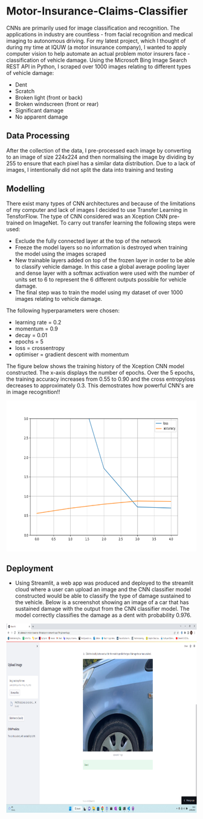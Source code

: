 # Motor-Insurance-Claims-Classifier

CNNs are primarily used for image classification and recognition. The applications in industry are countless - from facial recognition and medical imaging 
to autonomous driving. For my latest project, which I thought of during my time at IQUW (a motor insurance company), I wanted to apply computer vision 
to help automate an actual problem motor insurers face - classification of vehicle damage. Using the Microsoft Bing Image Search REST API in Python, 
I scraped over 1000 images relating to different types of vehicle damage:
  * Dent
  * Scratch
  * Broken light (front or back)
  * Broken windscreen (front or rear)
  * Significant damage
  * No apparent damage
  
 ## Data Processing
 
 After the collection of the data, I pre-processed each image by converting to an image of size 224x224 and then normalising the image by dividing by 255 
 to ensure that each pixel has a similar data distribution. Due to a lack of images, I intentionally did not split the data into training and testing
 
 ## Modelling
 
 There exist many types of CNN architectures and because of the limitations of my computer and lack of images I decided to use Transfer Learning in TensforFlow. 
 The type of CNN considered was an Xception CNN pre-trained on ImageNet. To carry out transfer learning the following steps were used:
  * Exclude the fully connected layer at the top of the network
  * Freeze the model layers so no information is destroyed when training the model using the images scraped
  * New trainable layers added on top of the frozen layer in order to be able to classify vehicle damage. In this case a global average pooling layer and
  dense layer with a softmax activation were used with the number of units set to 6 to represent the 6 different outputs possible for vehicle damage.
  * The final step was to train the model using my dataset of over 1000 images relating to vehicle damage.
  
  The following hyperparameters were chosen:
  * learning rate = 0.2
  * momentum = 0.9
  * decay = 0.01
  * epochs = 5
  * loss = crossentropy
  * optimiser = gradient descent with momentum
    
  The figure below shows the training history of the Xception CNN model constructed. The x-axis displays the number of epochs. Over the 5 epochs, the training accuracy 
  increases from 0.55 to 0.90 and the cross entropyloss decreases to approximately 0.3. This demostrates how powerful CNN's are in image recognition!!
  
  <img src="https://github.com/aidenaslam/Motor-Insurance-Claims-Classifier/blob/dev_aiden/model_training.png" width="600" height="400" />
  
  ## Deployment
  
  * Using Streamlit, a web app was produced and deployed to the streamlit cloud where a user can upload an image and the CNN classifier model constructed would be able to classify the type of damage sustained to the vehicle. Below is a screenshot showing an image of a car that has sustained damage with the output from the CNN classifier model. The model correctly classifies the damage as a dent with probability 0.976.
    
  <img src="https://github.com/aidenaslam/Motor-Insurance-Claims-Classifier/blob/dev_aiden/Streamlit_app_screenshot.png" width="800" height="500" />
  
  
 
 
